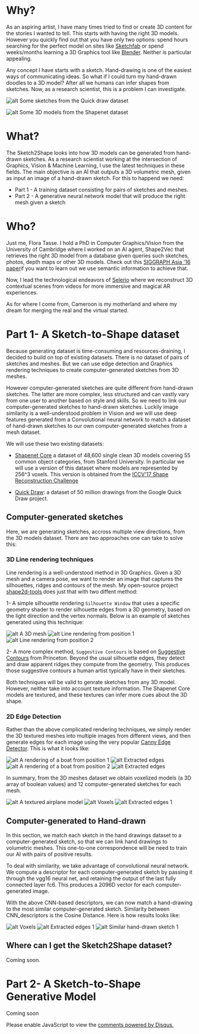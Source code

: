 # Why?

<!-- You can use the [editor on GitHub](https://github.com/ftasse/Sketch2Shape/edit/master/README.md) to maintain and preview the content for your website in Markdown files.

Whenever you commit to this repository, GitHub Pages will run [Jekyll](https://jekyllrb.com/) to rebuild the pages in your site, from the content in your Markdown files.-->

As an aspiring artist, I have many times tried to find or create 3D content for the stories I wanted to tell. This starts with having the right 3D models. However you quickly find out that you have only two options: spend hours searching for the perfect model on sites like [Sketchfab](http://sketchfab.com) or  spend weeks/months learning a 3D Graphics tool like [Blender](http://blender.org).  Neither is particular appealing.

Any concept I have starts with a sketch. Hand-drawing is one of the easiest ways of communicating ideas. So what if I could turn my hand-drawn doodles to a 3D model? After all we humans can infer shapes from sketches. Now, as a research scientist, this is a problem I can investigate.

![alt Some sketches from the Quick draw dataset](https://github.com/ftasse/Sketch2Shape/raw/master/docs/quickdrawpreview.jpg  "Some sketches from the Quick draw dataset")

![alt Some 3D models from the Shapenet dataset](https://github.com/ftasse/Sketch2Shape/raw/master/docs/shapenetcore.png "Some 3D models from the Shapenet dataset")

# What?

The Sketch2Shape looks into how 3D models can be generated from hand-drawn sketches.  As a research scientist working at the intersection of Graphics, Vision & Machine Learning, I use the latest techniques in these fields.  The main objective is an AI that outputs a 3D volumetric mesh, given as input an image of  a hand-drawn sketch.  For this to happend we need:

* Part 1 -  A training dataset consisting for pairs of sketches and meshes.
* Part 2 -  A generative neural network model that will produce the right mesh given a sketch


# Who?

Just me, Flora Tasse. I hold a PhD in Computer Graphics/Vision from the University of Cambridge where I worked on an AI agent, Shape2Vec that retrieves the right 3D model from a database given queries such sketches, photos, depth maps or other 3D models.  Check out this [SIGGRAPH Asia '16 paper](http://www.cl.cam.ac.uk/research/rainbow/projects/shape2vec/)if you want to learn out we use semantic information to achieve that.

Now, I lead the technological endeavors of [Selerio](http://selerio.io) where we reconstruct 3D contextual scenes from videos for more immersive and magical AR experiences.

As for where I come from, Cameroon is my motherland and where my dream for merging the real and the virtual started.

#  Part 1-  A Sketch-to-Shape dataset

Because generating dataset is time-consuming and resources-draining, I decided to build on top of existing datasets. There is no dataset of pairs of sketches  and meshes. But we can use edge detection and Graphics rendering techniques to create computer-generated sketches from 3D meshes.  

However computer-generated sketches are quite different from hand-drawn sketches. The latter are more complex, less structured and can vastly vary from one user to another based on style and skills.  So we need to link our computer-generated sketches to hand-drawn sketches. Luckily image similarity is a well-understood problem in Vision and we will use deep features generated from a Convolutional neural network to match a dataset of hand-drawn sketches to our own computer-generated sketches from a mesh dataset.

We will use these two existing datasets:

* [Shapenet Core](https://www.shapenet.org/) a dataset of 48,600 single clean 3D models covering 55 common object categories, from Stanford University. In particular we will use a version of this dataset where models are represented by 256^3 voxels. This version is obtained from the [ICCV'17 Shape Reconstruction Challenge](https://shapenet.cs.stanford.edu/iccv17/)

* [Quick Draw](https://quickdraw.withgoogle.com/data): a dataset of 50 million drawings from the Google Quick Draw project. 

## Computer-generated sketches

Here, we are generating sketches, accross multiple view directions, from the 3D models dataset.  There are two approaches one can take to solve this:

###  3D Line rendering techniques

Line rendering is a well-understood method in 3D Graphics. Given a 3D mesh and a camera pose, we want to render an image that captures the silhouettes, ridges and contours of the mesh.  My open-source project [shape2d-tools](https://bitbucket.org/ftasse/shape2d_tools/src) does just that with two diffent method:

1- A simple silhouette rendering `Silhouette Window` that uses a specific geometry shader to render silhouette edges from a 3D geometry, based on the light direction and the vertex normals. Below is an example of sketches generated using this technique:

![alt A 3D mesh](https://github.com/ftasse/Sketch2Shape/raw/master/docs/images/silhouette_edges/M000019.png  "a 3D Mesh") ![alt Line rendering from position 1](https://github.com/ftasse/Sketch2Shape/raw/master/docs/images/silhouette_edges/M000019_1.png  "Line rendering from position 1") ![alt Line rendering from position 2](https://github.com/ftasse/Sketch2Shape/raw/master/docs/images/silhouette_edges/M000019_4.png  "Line rendering from position 2")

2- A more complex method, `Suggestive Contours` is based on [Suggestive Contours](http://gfx.cs.princeton.edu/proj/sugcon/) from Princeton. Beyond the usual silhouette edges, they detect and draw apparent ridges they compute from the geometry. This produces those suggestive contours a human artist typically have in their sketches.

Both techniques will be valid to genrate sketches from any 3D model. However, neither take into account texture information. The Shapenet Core models are textured, and these textures can infer more cues about the 3D shape.

###  2D Edge Detection

Rather than the above complicated rendering techniques, we simply render the 3D textured meshes into multiple images from different views, and then generate edges for each image using the very popular [Canny Edge Detector](https://docs.opencv.org/3.3.1/da/d22/tutorial_py_canny.html).  This is what it looks like:

![alt A rendering of a boat from position 1 ](https://github.com/ftasse/Sketch2Shape/raw/master/docs/images/silhouette_edges/M000102_010.jpg  "A rendering of a boat from position 1") ![alt Extracted edges](https://github.com/ftasse/Sketch2Shape/raw/master/docs/images/silhouette_edges/M000102_010_edges.jpg  "Extracted edges")  ![alt A rendering of a boat from position 2 ](https://github.com/ftasse/Sketch2Shape/raw/master/docs/images/silhouette_edges/M000102_001.jpg  "A rendering of a boat from position 2") ![alt Extracted edges](https://github.com/ftasse/Sketch2Shape/raw/master/docs/images/silhouette_edges/M000102_001_edges.jpg "Extracted edges")

In summary, from the 3D meshes dataset we obtain voxelized models (a 3D array of boolean values)   and  12 computer-generated sketches for each mesh.


![alt A textured airplane model ](https://github.com/ftasse/Sketch2Shape/raw/master/docs/images/silhouette_edges/M000003_001.jpg "A textured airplane model ") ![alt Voxels](https://github.com/ftasse/Sketch2Shape/raw/master/docs/images/silhouette_edges/M000003_voxels.jpg "Voxels") ![alt Extracted edges 1](https://github.com/ftasse/Sketch2Shape/raw/master/docs/images/silhouette_edges/M000003_001_edges.jpg  "Extracted edges 1") 

## Computer-generated to Hand-drawn 

In this section, we match each sketch in the hand drawings dataset to a computer-generated sketch, so that we can link hand drawings to volumetric meshes. This one-to-one correspondence will be need to train our AI with pairs of positive results.

To deal with similarity, we take advantage of convolutional neural network. We compute a descriptor for each computer-generated 
sketch by passing it through the vgg16 neural net, and retaining the output of the last fully connected layer fc6. This produces a 2096D vector for each computer-generated image. 

With the above CNN-based descriptors, we can now match a hand-drawing to the most similar computer-generated sketch. Similarity between CNN_descriptors is the Cosine Distance.  Here is how results looks like:

![alt Voxels](https://github.com/ftasse/Sketch2Shape/raw/master/docs/images/silhouette_edges/M000003_voxels.jpg "Voxels") ![alt Extracted edges 1](https://github.com/ftasse/Sketch2Shape/raw/master/docs/images/silhouette_edges/M000003_001_edges.jpg  "Extracted edges 1")   ![alt Similar hand-drawn sketch 1](https://github.com/ftasse/Sketch2Shape/raw/master/docs/images/11.png "Similar hand-drawn sketch 1") 

## Where can I get the Sketch2Shape dataset?

Coming soon.

#  Part 2-  A Sketch-to-Shape Generative Model

Coming soon

<div id="disqus_thread"></div>
<script>
    /**
     *  RECOMMENDED CONFIGURATION VARIABLES: EDIT AND UNCOMMENT THE SECTION BELOW TO INSERT DYNAMIC VALUES FROM YOUR PLATFORM OR CMS.
     *  LEARN WHY DEFINING THESE VARIABLES IS IMPORTANT: https://disqus.com/admin/universalcode/#configuration-variables
     */
   
    var disqus_config = function () {
        this.page.url = "https://ftasse.github.io/Sketch2Shape/";  // Replace PAGE_URL with your page's canonical URL variable
        this.page.identifier = "sketch2shape"; // Replace PAGE_IDENTIFIER with your page's unique identifier variable
    };
    
    (function() {  // REQUIRED CONFIGURATION VARIABLE: EDIT THE SHORTNAME BELOW
        var d = document, s = d.createElement('script');
        
        s.src = '//sketch2shape.disqus.com/embed.js';  // IMPORTANT: Replace EXAMPLE with your forum shortname!
        
        s.setAttribute('data-timestamp', +new Date());
        (d.head || d.body).appendChild(s);
    })();
</script>


<!--### Markdown

Markdown is a lightweight and easy-to-use syntax for styling your writing. It includes conventions for

```markdown
Syntax highlighted code block

# Header 1
## Header 2
### Header 3

- Bulleted
- List

1. Numbered
2. List

**Bold** and _Italic_ and `Code` text

[Link](url) and ![Image](src)
```

For more details see [GitHub Flavored Markdown](https://guides.github.com/features/mastering-markdown/).

### Jekyll Themes

Your Pages site will use the layout and styles from the Jekyll theme you have selected in your [repository settings](https://github.com/ftasse/Sketch2Shape/settings). The name of this theme is saved in the Jekyll `_config.yml` configuration file.

### Support or Contact

Having trouble with Pages? Check out our [documentation](https://help.github.com/categories/github-pages-basics/) or [contact support](https://github.com/contact) and we’ll help you sort it out.-->
<noscript>Please enable JavaScript to view the <a href="https://disqus.com/?ref_noscript" rel="nofollow">comments powered by Disqus.</a></noscript>
